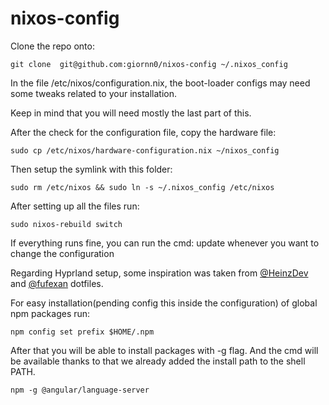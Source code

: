 # nixos-config

Clone the repo onto:

```
git clone  git@github.com:giornn0/nixos-config ~/.nixos_config
```

In the file /etc/nixos/configuration.nix, the boot-loader configs may need some tweaks related to your installation.

Keep in mind that you will need mostly the last part of this.

After the check for the configuration file, copy the hardware file:

```
sudo cp /etc/nixos/hardware-configuration.nix ~/nixos_config
```

Then setup the symlink with this folder:

```
sudo rm /etc/nixos && sudo ln -s ~/.nixos_config /etc/nixos
```

After setting up all the files run:

```
sudo nixos-rebuild switch
```

If everything runs fine, you can run the cmd: update whenever you want to change the configuration

Regarding Hyprland setup, some inspiration was taken from [@HeinzDev](https://github.com/HeinzDev/Hyprland-dotfiles) and [@fufexan](https://github.com/fufexan/dotfiles/tree/main/home) dotfiles.

For easy installation(pending config this inside the configuration) of global npm packages run:

```
npm config set prefix $HOME/.npm
```

After that you will be able to install packages with -g flag. And the cmd will be available thanks to that we already added the install path to the shell PATH.

```
npm -g @angular/language-server
```
